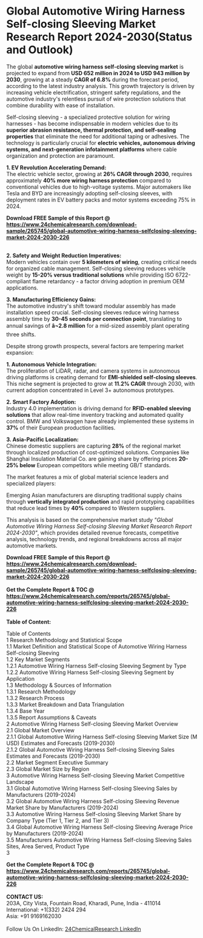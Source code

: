 <h1>Global Automotive Wiring Harness Self-closing Sleeving Market Research Report 2024-2030(Status and Outlook)</h1><p>The global <strong>automotive wiring harness self-closing sleeving market</strong> is projected to expand from <strong>USD 652 million in 2024 to USD 943 million by 2030</strong>, growing at a steady <strong>CAGR of 6.8%</strong> during the forecast period, according to the latest industry analysis. This growth trajectory is driven by increasing vehicle electrification, stringent safety regulations, and the automotive industry's relentless pursuit of wire protection solutions that combine durability with ease of installation.</p><p>Self-closing sleeving - a specialized protective solution for wiring harnesses - has become indispensable in modern vehicles due to its <strong>superior abrasion resistance, thermal protection, and self-sealing properties</strong> that eliminate the need for additional taping or adhesives. The technology is particularly crucial for <strong>electric vehicles, autonomous driving systems, and next-generation infotainment platforms</strong> where cable organization and protection are paramount.</p><p><strong>1. EV Revolution Accelerating Demand:</strong><br>
The electric vehicle sector, growing at <strong>26% CAGR through 2030</strong>, requires approximately <strong>40% more wiring harness protection</strong> compared to conventional vehicles due to high-voltage systems. Major automakers like Tesla and BYD are increasingly adopting self-closing sleeves, with deployment rates in EV battery packs and motor systems exceeding 75% in 2024.</p><div><b>Download FREE Sample of this Report @ 
            <a href="https://www.24chemicalresearch.com/download-sample/265745/global-automotive-wiring-harness-selfclosing-sleeving-market-2024-2030-226">
            https://www.24chemicalresearch.com/download-sample/265745/global-automotive-wiring-harness-selfclosing-sleeving-market-2024-2030-226</a></b></div><br><p><strong>2. Safety and Weight Reduction Imperatives:</strong><br>
Modern vehicles contain over <strong>5 kilometers of wiring</strong>, creating critical needs for organized cable management. Self-closing sleeving reduces vehicle weight by <strong>15-20% versus traditional solutions</strong> while providing ISO 6722-compliant flame retardancy - a factor driving adoption in premium OEM applications.</p><p><strong>3. Manufacturing Efficiency Gains:</strong><br>
The automotive industry's shift toward modular assembly has made installation speed crucial. Self-closing sleeves reduce wiring harness assembly time by <strong>30-45 seconds per connection point</strong>, translating to annual savings of <strong>â¬2.8 million</strong> for a mid-sized assembly plant operating three shifts.</p><p>Despite strong growth prospects, several factors are tempering market expansion:</p><p><strong>1. Autonomous Vehicle Integration:</strong><br>
The proliferation of LiDAR, radar, and camera systems in autonomous driving platforms is creating demand for <strong>EMI-shielded self-closing sleeves</strong>. This niche segment is projected to grow at <strong>11.2% CAGR</strong> through 2030, with current adoption concentrated in Level 3+ autonomous prototypes.</p><p><strong>2. Smart Factory Adoption:</strong><br>
Industry 4.0 implementation is driving demand for <strong>RFID-enabled sleeving solutions</strong> that allow real-time inventory tracking and automated quality control. BMW and Volkswagen have already implemented these systems in <strong>37%</strong> of their European production facilities.</p><p><strong>3. Asia-Pacific Localization:</strong><br>
Chinese domestic suppliers are capturing <strong>28%</strong> of the regional market through localized production of cost-optimized solutions. Companies like Shanghai Insulation Material Co. are gaining share by offering prices <strong>20-25% below</strong> European competitors while meeting GB/T standards.</p><p>The market features a mix of global material science leaders and specialized players:</p><p>Emerging Asian manufacturers are disrupting traditional supply chains through <strong>vertically integrated production</strong> and rapid prototyping capabilities that reduce lead times by <strong>40%</strong> compared to Western suppliers.</p><p>This analysis is based on the comprehensive market study <em>"Global Automotive Wiring Harness Self-closing Sleeving Market Research Report 2024-2030"</em>, which provides detailed revenue forecasts, competitive analysis, technology trends, and regional breakdowns across all major automotive markets.</p><div><b>Download FREE Sample of this Report @ 
            <a href="https://www.24chemicalresearch.com/download-sample/265745/global-automotive-wiring-harness-selfclosing-sleeving-market-2024-2030-226">
            https://www.24chemicalresearch.com/download-sample/265745/global-automotive-wiring-harness-selfclosing-sleeving-market-2024-2030-226</a></b></div><br><div><b>Get the Complete Report & TOC @ 
            <a href="https://www.24chemicalresearch.com/reports/265745/global-automotive-wiring-harness-selfclosing-sleeving-market-2024-2030-226">
            https://www.24chemicalresearch.com/reports/265745/global-automotive-wiring-harness-selfclosing-sleeving-market-2024-2030-226</a></b></div><br>
            <b>Table of Content:</b><p>Table of Contents<br />
1 Research Methodology and Statistical Scope<br />
1.1 Market Definition and Statistical Scope of Automotive Wiring Harness Self-closing Sleeving<br />
1.2 Key Market Segments<br />
1.2.1 Automotive Wiring Harness Self-closing Sleeving Segment by Type<br />
1.2.2 Automotive Wiring Harness Self-closing Sleeving Segment by Application<br />
1.3 Methodology & Sources of Information<br />
1.3.1 Research Methodology<br />
1.3.2 Research Process<br />
1.3.3 Market Breakdown and Data Triangulation<br />
1.3.4 Base Year<br />
1.3.5 Report Assumptions & Caveats<br />
2 Automotive Wiring Harness Self-closing Sleeving Market Overview<br />
2.1 Global Market Overview<br />
2.1.1 Global Automotive Wiring Harness Self-closing Sleeving Market Size (M USD) Estimates and Forecasts (2019-2030)<br />
2.1.2 Global Automotive Wiring Harness Self-closing Sleeving Sales Estimates and Forecasts (2019-2030)<br />
2.2 Market Segment Executive Summary<br />
2.3 Global Market Size by Region<br />
3 Automotive Wiring Harness Self-closing Sleeving Market Competitive Landscape<br />
3.1 Global Automotive Wiring Harness Self-closing Sleeving Sales by Manufacturers (2019-2024)<br />
3.2 Global Automotive Wiring Harness Self-closing Sleeving Revenue Market Share by Manufacturers (2019-2024)<br />
3.3 Automotive Wiring Harness Self-closing Sleeving Market Share by Company Type (Tier 1, Tier 2, and Tier 3)<br />
3.4 Global Automotive Wiring Harness Self-closing Sleeving Average Price by Manufacturers (2019-2024)<br />
3.5 Manufacturers Automotive Wiring Harness Self-closing Sleeving Sales Sites, Area Served, Product Type<br />
3</p><div><b>Get the Complete Report & TOC @ 
            <a href="https://www.24chemicalresearch.com/reports/265745/global-automotive-wiring-harness-selfclosing-sleeving-market-2024-2030-226">
            https://www.24chemicalresearch.com/reports/265745/global-automotive-wiring-harness-selfclosing-sleeving-market-2024-2030-226</a></b></div><br><b>CONTACT US:</b><br>
            203A, City Vista, Fountain Road, Kharadi, Pune, India - 411014<br>
            International: +1(332) 2424 294<br>
            Asia: +91 9169162030 <br><br>
            Follow Us On LinkedIn: <a href="https://www.linkedin.com/company/24chemicalresearch/">24ChemicalResearch LinkedIn</a>